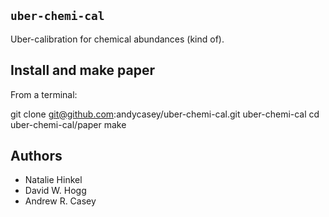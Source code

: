`uber-chemi-cal`
----------------
Uber-calibration for chemical abundances (kind of).

Install and make paper
----------------------
From a terminal:

  git clone git@github.com:andycasey/uber-chemi-cal.git uber-chemi-cal
  cd uber-chemi-cal/paper
  make

Authors
-------
- Natalie Hinkel
- David W. Hogg
- Andrew R. Casey

